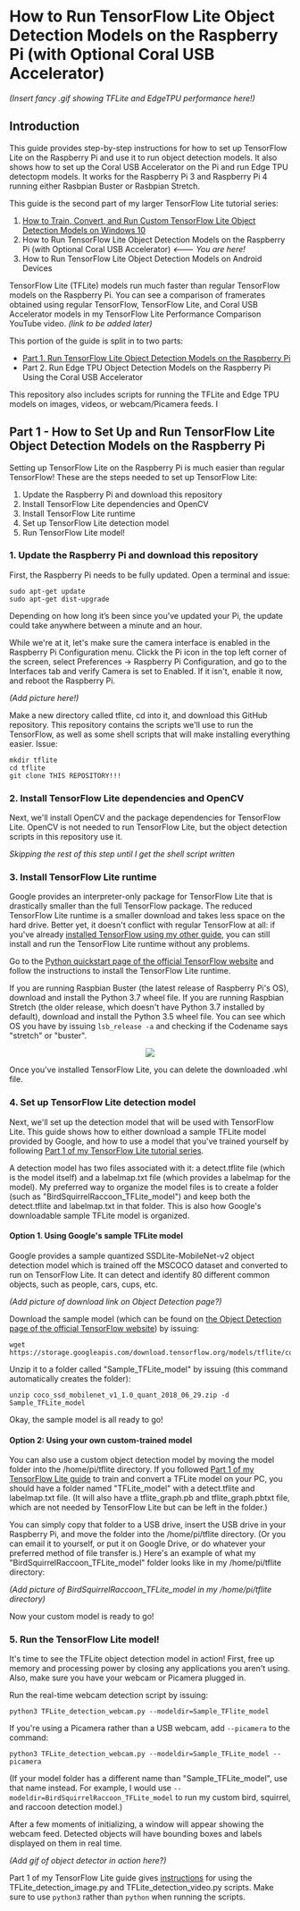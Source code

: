 # How to Run TensorFlow Lite Object Detection Models on the Raspberry Pi (with Optional Coral USB Accelerator)

*(Insert fancy .gif showing TFLite and EdgeTPU performance here!)*

## Introduction
This guide provides step-by-step instructions for how to set up TensorFlow Lite on the Raspberry Pi and use it to run object detection models. It also shows how to set up the Coral USB Accelerator on the Pi and run Edge TPU detectopm models. It works for the Raspberry Pi 3 and Raspberry Pi 4 running either Rasbpian Buster or Rasbpian Stretch.

This guide is the second part of my larger TensorFlow Lite tutorial series:

1. [How to Train, Convert, and Run Custom TensorFlow Lite Object Detection Models on Windows 10](https://github.com/EdjeElectronics/TensorFlow-Lite-Object-Detection-on-Android-and-Raspberry-Pi#part-1---how-to-train-convert-and-run-custom-tensorflow-lite-object-detection-models-on-windows-10)
2. How to Run TensorFlow Lite Object Detection Models on the Raspberry Pi (with Optional Coral USB Accelerator) *<--- You are here!*
3. How to Run TensorFlow Lite Object Detection Models on Android Devices

TensorFlow Lite (TFLite) models run much faster than regular TensorFlow models on the Raspberry Pi. You can see a comparison of framerates obtained using regular TensorFlow, TensorFlow Lite, and Coral USB Accelerator models in my TensorFlow Lite Performance Comparison YouTube video. *(link to be added later)*

This portion of the guide is split in to two parts:

* [Part 1. Run TensorFlow Lite Object Detection Models on the Raspberry Pi](https://github.com/EdjeElectronics/TensorFlow-Lite-Object-Detection-on-Android-and-Raspberry-Pi/tree/master/Raspberry_Pi#part-1---how-to-set-up-and-run-tensorflow-lite-object-detection-models-on-the-raspberry-pi)
* Part 2. Run Edge TPU Object Detection Models on the Raspberry Pi Using the Coral USB Accelerator

This repository also includes scripts for running the TFLite and Edge TPU models on images, videos, or webcam/Picamera feeds. I

## Part 1 - How to Set Up and Run TensorFlow Lite Object Detection Models on the Raspberry Pi

Setting up TensorFlow Lite on the Raspberry Pi is much easier than regular TensorFlow! These are the steps needed to set up TensorFlow Lite:

1. Update the Raspberry Pi and download this repository
2. Install TensorFlow Lite dependencies and OpenCV
3. Install TensorFlow Lite runtime
4. Set up TensorFlow Lite detection model
5. Run TensorFlow Lite model!

### 1. Update the Raspberry Pi and download this repository
First, the Raspberry Pi needs to be fully updated. Open a terminal and issue:
```
sudo apt-get update
sudo apt-get dist-upgrade
```
Depending on how long it’s been since you’ve updated your Pi, the update could take anywhere between a minute and an hour. 

While we're at it, let's make sure the camera interface is enabled in the Raspberry Pi Configuration menu. Clickk the Pi icon in the top left corner of the screen, select Preferences -> Raspberry Pi Configuration, and go to the Interfaces tab and verify Camera is set to Enabled. If it isn't, enable it now, and reboot the Raspberry Pi.

*(Add picture here!)*

Make a new directory called tflite, cd into it, and download this GitHub repository. This repository contains the scripts we'll use to run the TensorFlow, as well as some shell scripts that will make installing everything easier. Issue:

```
mkdir tflite
cd tflite
git clone THIS REPOSITORY!!!
```

### 2. Install TensorFlow Lite dependencies and OpenCV
Next, we'll install OpenCV and the package dependencies for TensorFlow Lite. OpenCV is not needed to run TensorFlow Lite, but the object detection scripts in this repository use it.

*Skipping the rest of this step until I get the shell script written*

### 3. Install TensorFlow Lite runtime
Google provides an interpreter-only package for TensorFlow Lite that is drastically smaller than the full TensorFlow package. The reduced TensorFlow Lite runtime is a smaller download and takes less space on the hard drive. Better yet, it doesn't conflict with regular TensorFlow at all: if you've already [installed TensorFlow using my other guide](https://github.com/EdjeElectronics/TensorFlow-Object-Detection-on-the-Raspberry-Pi), you can still install and run the TensorFlow Lite runtime without any problems.

Go to the [Python quickstart page of the official TensorFlow website](https://www.tensorflow.org/lite/guide/python) and follow the instructions to install the TensorFlow Lite runtime.

If you are running Raspbian Buster (the latest release of Raspberry Pi's OS), download and install the Python 3.7 wheel file. If you are running Raspbian Stretch (the older release, which doesn't have Python 3.7 installed by default), download and install the Python 3.5 wheel file. You can see which OS you have by issuing `lsb_release -a` and checking if the Codename says "stretch" or "buster".

<p align="center">
  <img src="https://raw.githubusercontent.com/EdjeElectronics/TensorFlow-Lite-Object-Detection-on-Android-and-Raspberry-Pi/master/doc/TFL_download_links.png">
</p>

Once you've installed TensorFlow Lite, you can delete the downloaded .whl file.

### 4. Set up TensorFlow Lite detection model
Next, we'll set up the detection model that will be used with TensorFlow Lite. This guide shows how to either download a sample TFLite model provided by Google, and how to use a model that you've trained yourself by following [Part 1 of my TensorFlow Lite tutorial series](https://github.com/EdjeElectronics/TensorFlow-Lite-Object-Detection-on-Android-and-Raspberry-Pi#part-1---how-to-train-convert-and-run-custom-tensorflow-lite-object-detection-models-on-windows-10).

A detection model has two files associated with it: a detect.tflite file (which is the model itself) and a labelmap.txt file (which provides a labelmap for the model). My preferred way to organize the model files is to create a folder (such as "BirdSquirrelRaccoon_TFLite_model") and keep both the detect.tflite and labelmap.txt in that folder. This is also how Google's downloadable sample TFLite model is organized.

#### Option 1. Using Google's sample TFLite model
Google provides a sample quantized SSDLite-MobileNet-v2 object detection model which is trained off the MSCOCO dataset and converted to run on TensorFlow Lite. It can detect and identify 80 different common objects, such as people, cars, cups, etc.

*(Add picture of download link on Object Detection page?)*

Download the sample model (which can be found on [the Object Detection page of the official TensorFlow website](https://www.tensorflow.org/lite/models/object_detection/overview)) by issuing:

```
wget https://storage.googleapis.com/download.tensorflow.org/models/tflite/coco_ssd_mobilenet_v1_1.0_quant_2018_06_29.zip
```

Unzip it to a folder called "Sample_TFLite_model" by issuing (this command automatically creates the folder):

```
unzip coco_ssd_mobilenet_v1_1.0_quant_2018_06_29.zip -d Sample_TFLite_model
```

Okay, the sample model is all ready to go! 

#### Option 2: Using your own custom-trained model
You can also use a custom object detection model by moving the model folder into the /home/pi/tflite directory. If you followed [Part 1 of my TensorFlow Lite guide](https://github.com/EdjeElectronics/TensorFlow-Lite-Object-Detection-on-Android-and-Raspberry-Pi#part-1---how-to-train-convert-and-run-custom-tensorflow-lite-object-detection-models-on-windows-10) to train and convert a TFLite model on your PC, you should have a folder named "TFLite_model" with a detect.tflite and labelmap.txt file. (It will also have a tflite_graph.pb and tflite_graph.pbtxt file, which are not needed by TensorFlow Lite but can be left in the folder.) 

You can simply copy that folder to a USB drive, insert the USB drive in your Raspberry Pi, and move the folder into the /home/pi/tflite directory. (Or you can email it to yourself, or put it on Google Drive, or do whatever your preferred method of file transfer is.) Here's an example of what my "BirdSquirrelRaccoon_TFLite_model" folder looks like in my /home/pi/tflite directory: 

*(Add picture of BirdSquirrelRaccoon_TFLite_model in my /home/pi/tflite directory)*

Now your custom model is ready to go!

### 5. Run the TensorFlow Lite model!
It's time to see the TFLite object detection model in action! First, free up memory and processing power by closing any applications you aren't using. Also, make sure you have your webcam or Picamera plugged in.

Run the real-time webcam detection script by issuing:

```
python3 TFLite_detection_webcam.py --modeldir=Sample_TFlite_model
```

If you're using a Picamera rather than a USB webcam, add `--picamera` to the command:

```
python3 TFLite_detection_webcam.py --modeldir=Sample_TFLite_model --picamera
```

(If your model folder has a different name than "Sample_TFLite_model", use that name instead. For example, I would use `--modeldir=BirdSquirrelRaccoon_TFLite_model` to run my custom bird, squirrel, and raccoon detection model.)

After a few moments of initializing, a window will appear showing the webcam feed. Detected objects will have bounding boxes and labels displayed on them in real time.

*(Add gif of object detector in action here?)*

Part 1 of my TensorFlow Lite guide gives [instructions](https://github.com/EdjeElectronics/TensorFlow-Lite-Object-Detection-on-Android-and-Raspberry-Pi#video) for using the TFLite_detection_image.py and TFLite_detection_video.py scripts. Make sure to use `python3` rather than `python` when running the scripts.
